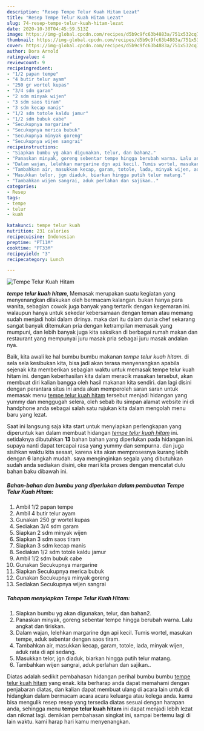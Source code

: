 ```yaml
---
description: "Resep Tempe Telur Kuah Hitam Lezat"
title: "Resep Tempe Telur Kuah Hitam Lezat"
slug: 74-resep-tempe-telur-kuah-hitam-lezat
date: 2020-10-30T04:45:59.513Z
image: https://img-global.cpcdn.com/recipes/d5b9c9fc63b4883a/751x532cq70/tempe-telur-kuah-hitam-foto-resep-utama.jpg
thumbnail: https://img-global.cpcdn.com/recipes/d5b9c9fc63b4883a/751x532cq70/tempe-telur-kuah-hitam-foto-resep-utama.jpg
cover: https://img-global.cpcdn.com/recipes/d5b9c9fc63b4883a/751x532cq70/tempe-telur-kuah-hitam-foto-resep-utama.jpg
author: Dora Arnold
ratingvalue: 4
reviewcount: 9
recipeingredient:
- "1/2 papan tempe"
- "4 butir telur ayam"
- "250 gr wortel kupas"
- "3/4 sdm garam"
- "2 sdm minyak wijen"
- "3 sdm saos tiram"
- "3 sdm kecap manis"
- "1/2 sdm totole kaldu jamur"
- "1/2 sdm bubuk cabe"
- "Secukupnya margarine"
- "Secukupnya merica bubuk"
- "Secukupnya minyak goreng"
- "Secukupnya wijen sangrai"
recipeinstructions:
- "Siapkan bumbu yg akan digunakan, telur, dan bahan2."
- "Panaskan minyak, goreng sebentar tempe hingga berubah warna. Lalu angkat dan tiriskan."
- "Dalam wajan, lelehkan margarine dgn api kecil. Tumis wortel, masukan tempe, aduk sebentar dengan saos tiram."
- "Tambahkan air, masukkan kecap, garam, totole, lada, minyak wijen, aduk rata di api sedang."
- "Masukkan telor, jgn diaduk, biarkan hingga putih telur matang."
- "Tambahkan wijen sangrai, aduk perlahan dan sajikan.."
categories:
- Resep
tags:
- tempe
- telur
- kuah

katakunci: tempe telur kuah 
nutrition: 231 calories
recipecuisine: Indonesian
preptime: "PT11M"
cooktime: "PT33M"
recipeyield: "3"
recipecategory: Lunch

---
```



![Tempe Telur Kuah Hitam](https://img-global.cpcdn.com/recipes/d5b9c9fc63b4883a/751x532cq70/tempe-telur-kuah-hitam-foto-resep-utama.jpg)

<b><i>tempe telur kuah hitam</i></b>, Memasak merupakan suatu kegiatan yang menyenangkan dilakukan oleh bermacam kalangan. bukan hanya para wanita, sebagian cowok juga banyak yang tertarik dengan kegemaran ini. walaupun hanya untuk sekedar kebersamaan dengan teman atau memang sudah menjadi hobi dalam dirinya. maka dari itu dalam dunia chef sekarang sangat banyak ditemukan pria dengan ketrampilan memasak yang mumpuni, dan lebih banyak juga kita saksikan di berbagai rumah makan dan restaurant yang mempunyai juru masak pria sebagai juru masak andalan nya.



Baik, kita awali ke hal bumbu bumbu makanan <i>tempe telur kuah hitam</i>. di sela sela kesibukan kita, bisa jadi akan terasa menyenangkan apabila sejenak kita memberikan sebagian waktu untuk memasak tempe telur kuah hitam ini. dengan keberhasilan kita dalam meracik masakan tersebut, akan membuat diri kalian bangga oleh hasil makanan kita sendiri. dan lagi disini dengan perantara situs ini anda akan memperoleh saran saran untuk memasak menu <u>tempe telur kuah hitam</u> tersebut menjadi hidangan yang yummy dan menggugah selera, oleh sebab itu simpan alamat website ini di handphone anda sebagai salah satu rujukan kita dalam mengolah menu baru yang lezat.


Saat ini langsung saja kita start untuk menyiapkan perlengkapan yang diperuntuk kan dalam membuat hidangan <u><i>tempe telur kuah hitam</i></u> ini. setidaknya dibutuhkan <b>13</b> bahan bahan yang diperlukan pada hidangan ini. supaya nanti dapat tercapai rasa yang yummy dan sempurna. dan juga sisihkan waktu kita sesaat, karena kita akan memprosesnya kurang lebih dengan <b>6</b> langkah mudah. saya menginginkan segala yang dibutuhkan sudah anda sediakan disini, oke mari kita proses dengan mencatat dulu bahan baku dibawah ini.

<!--inarticleads1-->

##### Bahan-bahan dan bumbu yang diperlukan dalam pembuatan Tempe Telur Kuah Hitam:

1. Ambil 1/2 papan tempe
1. Ambil 4 butir telur ayam
1. Gunakan 250 gr wortel kupas
1. Sediakan 3/4 sdm garam
1. Siapkan 2 sdm minyak wijen
1. Siapkan 3 sdm saos tiram
1. Siapkan 3 sdm kecap manis
1. Sediakan 1/2 sdm totole kaldu jamur
1. Ambil 1/2 sdm bubuk cabe
1. Gunakan Secukupnya margarine
1. Siapkan Secukupnya merica bubuk
1. Gunakan Secukupnya minyak goreng
1. Sediakan Secukupnya wijen sangrai




<!--inarticleads2-->

##### Tahapan menyiapkan Tempe Telur Kuah Hitam:

1. Siapkan bumbu yg akan digunakan, telur, dan bahan2.
1. Panaskan minyak, goreng sebentar tempe hingga berubah warna. Lalu angkat dan tiriskan.
1. Dalam wajan, lelehkan margarine dgn api kecil. Tumis wortel, masukan tempe, aduk sebentar dengan saos tiram.
1. Tambahkan air, masukkan kecap, garam, totole, lada, minyak wijen, aduk rata di api sedang.
1. Masukkan telor, jgn diaduk, biarkan hingga putih telur matang.
1. Tambahkan wijen sangrai, aduk perlahan dan sajikan..




Diatas adalah sedikit pembahasan hidangan perihal bumbu bumbu <u>tempe telur kuah hitam</u> yang enak. kita berharap anda dapat memahami dengan penjabaran diatas, dan kalian dapat membuat ulang di acara lain untuk di hidangkan dalam bermacam acara acara keluarga atau kolega anda. kamu bisa mengulik resep resep yang tersedia diatas sesuai dengan harapan anda, sehingga menu <b>tempe telur kuah hitam</b> ini dapat menjadi lebih lezat dan nikmat lagi. demikian pembahasan singkat ini, sampai bertemu lagi di lain waktu. kami harap hari kamu menyenangkan.
